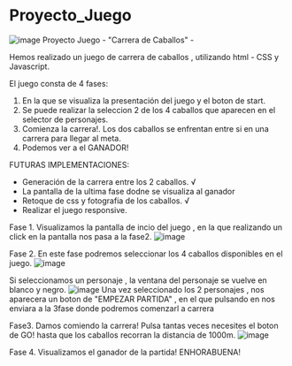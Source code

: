# Proyecto_Juego

![image](https://user-images.githubusercontent.com/86298325/136006204-92661be1-7549-4f67-8199-9e1f2fd6b31c.png)
 Proyecto Juego - "Carrera de Caballos" -
 
 Hemos realizado un juego de carrera de caballos , utilizando html - CSS y Javascript.
 
 El juego consta de 4 fases:
 1. En la que se visualiza la presentación del juego y el boton de start.
 2. Se puede realizar la seleccion 2 de los 4 caballos que aparecen en el selector de personajes.
 3. Comienza la carrera!. Los dos caballos se enfrentan entre si en una carrera para llegar al meta.
 4. Podemos ver a el GANADOR!

FUTURAS IMPLEMENTACIONES:
- Generación de la carrera entre los 2 caballos. √
- La pantalla de la ultima fase dodne se visualiza al ganador
- Retoque de css y fotografia de los caballos. √
- Realizar el juego responsive.

Fase 1.
Visualizamos la pantalla de incio del juego , en la que realizando un click en la pantalla nos pasa a la fase2.
![image](https://user-images.githubusercontent.com/86298325/137645284-651be0aa-3e83-44c4-888a-2932bfaa191c.png)

Fase 2. 
En este fase podremos seleccionar los 4 caballos disponibles en el juego. 
![image](https://user-images.githubusercontent.com/86298325/137645310-3ed4a0cf-5c70-4bbb-bdcd-158ec5b60d8e.png)

Si seleccionamos un personaje , la ventana del personaje se vuelve en blanco y negro.
![image](https://user-images.githubusercontent.com/86298325/137645335-42f1cb38-1bf8-484c-b767-644a87e354a8.png)
Una vez seleccionado los 2 personajes , nos aparecera un boton de "EMPEZAR PARTIDA" , en el que pulsando en nos enviara a la 3fase donde podremos comenzarl a carrera

Fase3.
Damos comiendo la carrera! Pulsa tantas veces necesites el boton de GO! hasta que los caballos recorran la distancia de 1000m.
![image](https://user-images.githubusercontent.com/86298325/137645392-8307e2e6-2bd0-41e1-a9b7-c8f71c825042.png)

Fase 4.
Visualizamos el ganador de la partida! ENHORABUENA!



